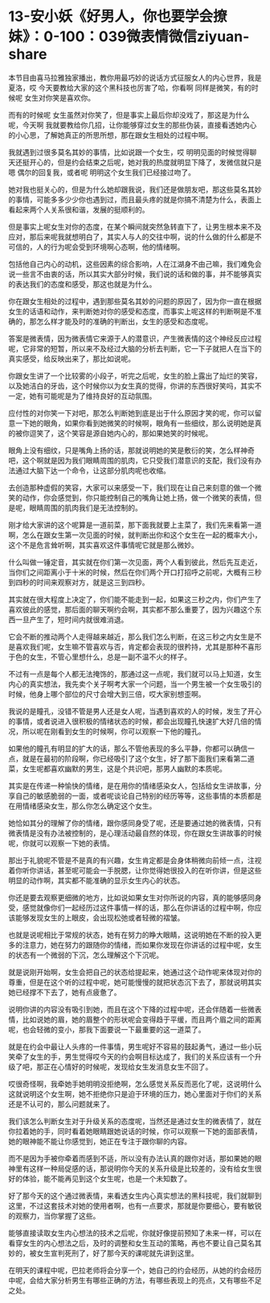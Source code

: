 # 13-安小妖《好男人，你也要学会撩妹》：0-100：039微表情微信ziyuan-share

本节目由喜马拉雅独家播出，教你用最巧妙的说话方式征服女人的内心世界，我是夏洛，哎 今天要教给大家的这个黑科技也厉害了哈，你看啊 同样是微笑，有的时候呢 女生对你笑是喜欢你。

而有的时候呢 女生虽然对你笑了，但是事实上最后你却没戏了，那这是为什么呢，今天啊 我就要教给你几招，让你能够穿过女生的那些伪装，直接看透她内心的小心思，了解她真正的所思所想，那在跟女生相处的过程中啊。

我就遇到过很多莫名其妙的事情，比如说跟一个女生，哎 明明见面的时候觉得聊天还挺开心的，但是约会结束之后呢，她对我的热度就明显下降了，发微信就只是嗯 偶尔的回复我，或者呢 明明这个女生我们已经接过吻了。

她对我也挺关心的，但是为什么她却跟我说，我们还是做朋友吧，那这些莫名其妙的事情，可能多多少少你也遇到过，而且最头疼的就是你搞不清楚为什么，表面上看起来两个人关系很和谐，发展的挺顺利的。

但是事实上呢女生对你的态度，在某个瞬间就突然急转直下了，让男生根本来不及应对，那后来呢我就想明白了，其实人与人的交往中啊，说的什么做的什么都是不可信的，人的行为呢会受到环境啊心态啊，他的情绪啊。

包括他自己内心的动机，这些因素的综合影响，人在江湖身不由己嘛，我们难免会说一些言不由衷的话，所以其实大部分时候，我们说的话和做的事，并不能够真实的表达我们的态度和感受，那这也就是为什么。

你在跟女生相处的过程中，遇到那些莫名其妙的问题的原因了，因为你一直在根据女生的话语和动作，来判断她对你的感受和态度，而事实上呢这样的判断啊是不准确的，那怎么样才能及时的准确的判断出，女生的感受和态度呢。

答案是微表情，因为微表情它来源于人的潜意识，产生微表情的这个神经反应过程呢，它非常的短暂，所以来不及经过大脑的分析去判断，它一下子就把人在当下的真实感受，给反映出来了，那比如说呢。

你跟女生讲了一个比较雾的小段子，听完之后呢，女生的脸上露出了灿烂的笑容，以及她洁白的牙齿，这个时候你以为女生真的觉得，你讲的东西很好笑吗，其实不一定，她有可能呢是为了维持良好的互动氛围。

应付性的对你笑一下对吧，那怎么判断她到底是出于什么原因才笑的呢，你可以留意一下她的眼角，如果你看到她微笑的时候啊，眼角有一些细纹，那么说明她是真的被你逗笑了，这个笑容是源自她内心的，那如果她笑的时候呢。

眼角上没有细纹，只是嘴角上扬的话，那就说明她的笑是敷衍的笑，怎么样神奇吧，这个啊就是因为我们眼睛周围的肌肉，它只受我们潜意识的支配，我们没有办法通过大脑下达一个命令，让这部分肌肉呢也收缩。

去创造那种虚假的笑容，大家可以来感受一下，我们现在让自己来刻意的做一个微笑的动作，你会感觉到，你只能控制自己的嘴角让她上扬，做一个微笑的表情，但是呢，眼睛周围的肌肉我们是无法控制的。

刚才给大家讲的这个呢算是一道前菜，那下面我就要上主菜了，我们先来看第一道啊，怎么在跟女生第一次见面的时候，就判断出你和这个女生在一起的概率大小，这个不是危言耸听啊，其实喜欢这件事情呢它就是那么微妙。

什么叫做一锤定音，其实就在你们第一次见面，两个人看到彼此，然后先互走近，当你们之间距离小于十米的时候，然后在你们两个开口打招呼之前呢，大概有三秒到四秒的时间来观察对方，就是这三到四秒。

其实就在很大程度上决定了，你们能不能走到一起，如果这三秒之内，你们产生了喜欢彼此的感觉，那后面的聊天啊约会啊，其实都不那么重要了，因为兴趣这个东西一旦产生了，短时间内就很难消退。

它会不断的推动两个人走得越来越近，那么我们怎么判断，在这三秒之内女生是不是喜欢我们呢，女生嘛不管喜欢与否，肯定都会表现的很矜持，尤其是那种不喜形于色的女生，不管心里想什么，总是一副不温不火的样子。

不过有一点是每个人都无法掩饰的，那通过这一点呢，我们就可以马上知道，女生内心的真实想法，我先卖个关子啊考大家一个问题，当一个男生被一个女生吸引的时候，他身上哪个部位的尺寸会增大到三倍，哎大家别想歪啊。

我说的是瞳孔，没错不管是男人还是女人呢，当遇到喜欢的人的时候，发生了开心的事情，或者说进入很积极的情绪状态的时候，都会出现瞳孔快速扩大好几倍的情况，所以呢在刚看到女生的时候啊，你可以观察一下他的瞳孔。

如果他的瞳孔有明显的扩大的话，那么不管他表现的多么平静，你都可以确信一点，就是在最初的阶段啊，你已经吸引了这个女生，好了那下面我们来看第二道菜，女生呢都喜欢幽默的男生，这是个共识吧，那男人幽默的本质呢。

其实是在传递一种愉快的情绪，是在用你的情绪感染女人，包括给女生讲故事，分享自己的敏感脆弱的一面，或者呢谈论自己特别的经历等等，这些事情的本质都是在用情绪感染女生，那么你怎么确定这个女生。

她恰如其分的理解了你的情绪，跟你感同身受了呢，还是要通过她的微表情，只有微表情是没有办法被控制的，是心理活动最自然的体现，你在跟女生讲故事的时候呢，你就可以观察一下她的表情。

那出于礼貌呢不管是不是真的有兴趣，女生肯定都是会身体稍微向前倾一点，注视着你听你讲话，甚至呢可能会一手脱腮，让你觉得她很投入的在听你讲，但是这些明显的动作啊，其实都不能准确的显示女生内心的状态。

你还是要去观察更细微的地方，比如说如果女生对你所说的内容，真的能够感同身受，感觉就像你们一起经历过这件事情一样的话，那么在你讲话的过程中啊，你应该能够发现女生的上眼皮，会出现松弛或者轻微的褶皱。

也就是说呢相比于常规的状态，她有在努力的睁大眼睛，这说明她在不断的投入更多的注意力，她在努力的跟随你的情绪，而如果你发现在你讲话的过程中呢，女生的状态有一个微弱的下沉，怎么理解这个下沉呢。

就是说刚开始啊，女生会把自己的状态给提起来，她通过这个动作呢来体现对你的尊重，但是在这个听的过程中呢，她可能慢慢的就把状态沉下去了，那就说明其实她已经撑不下去了，她有点疲惫了。

说明你讲的内容没有吸引到她，而且在这个下降的过程中呢，还会伴随着一些微表情，比如说她的眉，她的眉整个的形状呢会变得趋于平缓，而且两个眉之间的距离呢，也会轻微的变小，那我下面要说一下最重要的这一道菜了。

就是在约会中最让人头疼的一件事情，男生呢好不容易的鼓起勇气，通过一些小玩笑牵了女生的手，男生觉得哎今天的约会啊目标达成了，我们的关系应该有一个升级了吧，那正在心情好的时候呢，发现给女生发消息女生不回了。

哎很奇怪啊，我牵她手她明明没拒绝啊，怎么感觉关系反而恶化了呢，这说明什么这就说明这个女生啊，她不拒绝你只是迫于环境的压力，她心里面对于你们的关系还是不认可的，那么问题就来了。

我们该怎么判断女生对于升级关系的态度呢，当然还是通过女生的微表情了，就在你拉着她的手，同时看着她眼睛跟她说话的时候，你可以观察一下她的面部表情，她的眼神能不能让你感觉到，她正在专注于跟你聊的内容。

而不是因为手被你牵着而感到不适，所以没有办法认真的跟你对话，那如果她的眼神里有这样一种局促感的话，那说明你今天的关系升级是比较差的，没有给女生很好的体验，能不能再见到这个女生呢，也是一个未知数了。

好了那今天的这个通过微表情，来看透女生内心真实想法的黑科技呢，我们就聊到这里，不过这套技术对她的使用者啊，也有一点要求，那就是你要细心，要有敏锐的观察力，当你掌握了这些。

能够直接读取女生内心想法的技术之后呢，你就好像提前预知了未来一样，可以在看穿女生的内心想法之后，及时的调整和女生互动的策略，再也不要让自己莫名其妙的，被女生宣判死刑了，好了那今天的课呢就先讲到这里。

在明天的课程中呢，巴拉老师将会分享一个，她自己的约会经历，从她的约会经历中呢，会给大家分析男生有哪些正确的方法，有哪些表现上的亮点，又有哪些不足之处。

